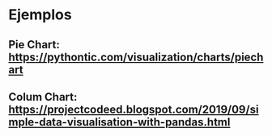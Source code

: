 # Ejemplos #

## Pie Chart: https://pythontic.com/visualization/charts/piechart ##

## Colum Chart: https://projectcodeed.blogspot.com/2019/09/simple-data-visualisation-with-pandas.html ##

